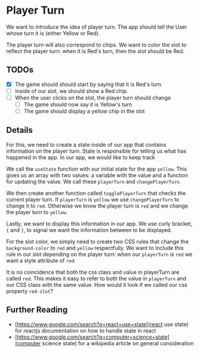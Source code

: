 # Player Turn
We want to introduce the idea of player turn. The app should tell the User whose turn it is (either Yellow or Red).

The player turn will also correspond to chips. We want to color the slot to reflect the player turn: when it is Red's turn, then the slot should be Red.

## TODOs
 - [x] The game should should start by saying that it is Red's turn
 - [ ] Inside of our slot, we should show a Red chip.
 - [ ] When the user clicks on the slot, the player turn should change
   - [ ] The game should now say it is Yellow's turn
   - [ ] The game should display a yellow chip in the slot

## Details
For this, we need to create a state inside of our app that contains information on the player turn. State is responsible for telling us what has happened in the app. In our app, we would like to keep track

We call the `useState` function with our initial state for the app `yellow`. This gives us an array with two values: a variable with the value and a function for updating the value. We call these `playerTurn` and `changePlayerTurn`.

We then create another function called `togglePlayerTurn` that checks the current player turn. If `playerTurn` is `yellow` we use `changePlayerTurn` to change it to `red`. Otherwise we know the player turn is `red` and we change the player turn to `yellow`.

Lastly, we want to display this information in our app. We use curly bracket, `{` and `}`, to signal we want the information between to be displayed.

For the slot color, we simply need to create two CSS rules that change the `background-color` to `red` and `yellow` respectfully. We want to include this rule in our slot depending on the player turn: when our `playerTurn` is `red` we want a style attribute of `red`.

It is no coincidence that both the css class and value in playerTurn are called `red`. This makes it easy to refer to both the value in `playerTurn` and our CSS class with the same value. How would it look if we called our css property `red-slot`?

## Further Reading
 - [https://www.google.com/search?q=react+use+state](react use state) for reactjs documentation on how to handle state in react
 - [https://www.google.com/search?q=computer+science+state](computer science state) for a wikipedia article on general consideration
